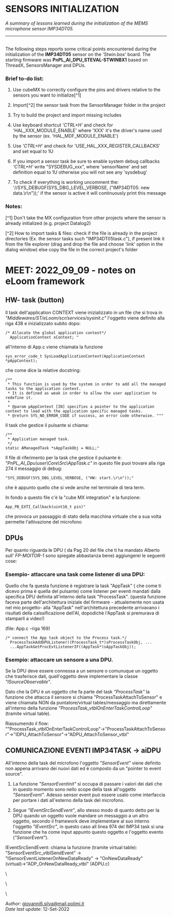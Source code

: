 # SENSORS INITIALIZATION 
*A summary of lessons learned during the initialization of the MEMS microphone sensor IMP34DT05.*

---
\
The following steps reports some critical points encountered during the initialization of the **IMP34DT05** sensor on the 'Stwin.box' board. The starting firmware was **PnPL_AI_DPU_STEVAL-STWINBX1** based on ThreadX, SensorsManager and DPUs.

### Brief to-do list:  


1.   Use cubeMX to correctly configure the pins and drivers relative to 
     the sensors you want to initialize[^1]


2.   Import[^2]   the sensor task from the SensorManager folder in the project


3.   Try to build the project and import missing includes


4.   Use keyboard shortcut  *'CTRL+H'*  and check for 'HAL_XXX_MODULE_ENABLE' where 'XXX' it's the driver's name used by the sensor (ex. 'HAL_MDF_MODULE_ENABLE') 


5.   Use *'CTRL+H'* and check for 'USE_HAL_XXX_REGISTER_CALLBACKS' and set equal to  1U


6.    If you import a sensor task be sure to enable system debug callbacks
   *'CTRL+H'* write "SYSDEBUG_xxx", where 'sensorName' 
   and set  definition equal to 1U otherwise you will not see any 'sysdebug' 


7. To check if everything is working uncomment the:
   '//SYS_DEBUGF(SYS_DBG_LEVEL_VERBOSE, ("IMP34DT05: new data.\r\n"));'
   if the sensor is active it will continuously print this message


### Notes:

[^1] Don't take the MX configuration from other projects where the sensor is 
already initialized (e.g. project Datalog2) 

[^2] How to import tasks & files: check if the file is already in the project 
directories (Ex. the sensor tasks such "IMP34DT05task.c"), if present 
link it from the file explorer (drag and drop the file and choose 'link' 
option in the dialog window) else copy the file in the correct project's folder




# MEET: 2022_09_09 - notes on eLoom framework 

## HW- task (button)
Il task dell'application CONTEXT viene inizializzato in un file che 
si trova  in _"Middlewares/ST/eLoom/scr/services/sysinit.c"_   l'oggetto viene definito alla riga 438
e inizializzato subito dopo:

```
/* Allocate the global application context*/
  ApplicationContext xContext; "
```

all'interno di App.c viene chiamata la funzione 
```
sys_error_code_t SysLoadApplicationContext(ApplicationContext *pAppContext);
```
che come dice la relative docstring:
```
/**
 * This function is used by the system in order to add all the managed tasks to the application context.
 * It is defined as weak in order to allow the user application to redefine it.
 *
 * @param pAppContext [IN] specifies a pointer to the application context to load with the application specific managed tasks.
 * @return SYS_NO_ERROR_CODE if success, an error code otherwise. """
``` 

Il task che gestice il pulsante si chiama: 
```
/**
 * Application managed task.
 */
static AManagedTask *sAppTaskObj = NULL;"
```

Il file di riferimento per la task che gestice il pulsante è: _"PnPL_AI_Dpu\user\Core\Src\AppTask.c"_
in questo file puoi trovare alla riga 274 il messaggio di debug: 
```
"SYS_DEBUGF(SYS_DBG_LEVEL_VERBOSE, ("HW: start.\r\n"));"
```
che è appunto quello che si vede anche nel terminale di tera term. 

In fondo a questo file c'è la "cube MX integration" e la funzione:
``` 
App_PB_EXTI_Callback(uint16_t pin)" 
```
che provoca un passaggio di stato della macchina virtuale che a sua volta permette l'attivazione del microfono



## DPUs   
 
Per quanto riguarda le DPU ( da Pag 20 del file che ti ha mandato Alberto sull' _FP-MOITOR-1_ sono spiegate abbastanza bene) aggiungerei le seguenti cose: 

### Esempio- attaccare una task come listener di una DPU: 

Quello che fa questa funzione è registrare la task "AppTask" ( che come ti dicevo prima è quella del pulsante)
come listener per eventi mandati dalla specifica DPU definita all'interno della task "ProcessTask". (questa funzione faceva parte dell'architettura iniziale del firmware - attualemente non usata nel mio progetto- alla "AppTask" nell'architettura precedente arrivavano i risultati della calssificazione dell'AI, dopodichè l'AppTask si premurava di stamparli a video!) 

(file: App.c -riga 169)
```
/* connect the App task object to the Process task.*/
  ProcessTaskAddDPUListener((ProcessTask_t*)sProcessTaskObj, ...  
  ...AppTaskGetProcEvtListenerIF((AppTask*)sAppTaskObj));
```



### Esempio: attaccare un sensore a una DPU.
Se la DPU deve essere connessa a un sensore o comunuque un oggetto che trasferisce dati, quell'oggetto deve implementare la classe _"ISourceObservable"_. 

Dato che la DPU è un oggetto che fa parte del task _"ProcessTask"_ la funzione che attacca il sensore
si chiama "ProcessTaskAttachToSensor" e viene chiamata NON da puntatore/virtual tables/messaggio ma direttamente all'interno della funzione _"ProcessTask_vtblOnEnterTaskControlLoop"_ (tramite virtual table). 

Riassumendo il flow:  
""ProcessTask_vtblOnEnterTaskControlLoop"&rarr;"ProcessTaskAttachToSensor"&rarr;"IDPU_AttachToSensor"&rarr;"ADPU_AttachToSensor_vtbl"

## COMUNICAZIONE EVENTI IMP34TASK &rarr; aiDPU

All'interno della task del microfono l'oggetto _"SensorEvent"_ viene definito non appena arrivano dei nuovi dati ed è composto da un "pointer to event source".  

1. La funzione _"SensorEventinit"_ si occupa di passare i valori dei dati che in questo momento sono nello scope della task all'oggetto _"SensorEvent"_. Adesso sensor event può essere usato come interfaccia per portare i dati all'esterno della task del microfono.  

2. Segue _"IEventSrcSendEvent"_, allo stesso modo di quanto detto per la DPU quando un oggetto vuole mandare un messaggio a un altro oggetto, secondo il framework deve implementare al suo interno l'oggetto _"IEventSrc"_, in questo caso all linea 974 del IMP34 task si una funzione che ha come input appunto questo oggetto e l'oggetto evento (_"SensorEvent"_).

IEventSrcSendEvent: chiama la funzione (tramite virtual table):  
"SensorEventSrc_vtblSendEvent" &rarr; "ISensorEventListenerOnNewDataReady" &rarr; "OnNewDataReady"(virtual)&rarr;"ADP_OnNewDataReady_vtbl" (ADPU.c)
 



\

\

\
 
*Author*: giovanni6.silva@mail.polimi.it
\
*Date last update*: 12-Set-2022